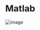 # Matlab



![image](https://github.com/chappie404error/Matlab/assets/168354749/986734a7-ae54-4126-a71f-7acf2fbb1b2d)
